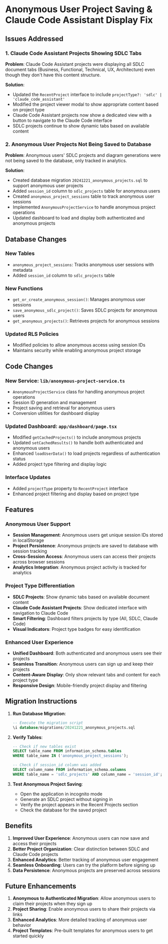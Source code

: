 # Anonymous User Project Saving & Claude Code Assistant Display Fix

## Issues Addressed

### 1. Claude Code Assistant Projects Showing SDLC Tabs
**Problem**: Claude Code Assistant projects were displaying all SDLC document tabs (Business, Functional, Technical, UX, Architecture) even though they don't have this content structure.

**Solution**: 
- Updated the `RecentProject` interface to include `projectType?: 'sdlc' | 'claude_code_assistant'`
- Modified the project viewer modal to show appropriate content based on project type
- Claude Code Assistant projects now show a dedicated view with a button to navigate to the Claude Code interface
- SDLC projects continue to show dynamic tabs based on available content

### 2. Anonymous User Projects Not Being Saved to Database
**Problem**: Anonymous users' SDLC projects and diagram generations were not being saved to the database, only tracked in analytics.

**Solution**: 
- Created database migration `20241221_anonymous_projects.sql` to support anonymous user projects
- Added `session_id` column to `sdlc_projects` table for anonymous users
- Created `anonymous_project_sessions` table to track anonymous user sessions
- Implemented `AnonymousProjectService` to handle anonymous project operations
- Updated dashboard to load and display both authenticated and anonymous projects

## Database Changes

### New Tables
- `anonymous_project_sessions`: Tracks anonymous user sessions with metadata
- Added `session_id` column to `sdlc_projects` table

### New Functions
- `get_or_create_anonymous_session()`: Manages anonymous user sessions
- `save_anonymous_sdlc_project()`: Saves SDLC projects for anonymous users
- `get_anonymous_projects()`: Retrieves projects for anonymous sessions

### Updated RLS Policies
- Modified policies to allow anonymous access using session IDs
- Maintains security while enabling anonymous project storage

## Code Changes

### New Service: `lib/anonymous-project-service.ts`
- `AnonymousProjectService` class for handling anonymous project operations
- Session ID generation and management
- Project saving and retrieval for anonymous users
- Conversion utilities for dashboard display

### Updated Dashboard: `app/dashboard/page.tsx`
- Modified `getCachedProjects()` to include anonymous projects
- Updated `setCachedResults()` to handle both authenticated and anonymous users
- Enhanced `loadUserData()` to load projects regardless of authentication status
- Added project type filtering and display logic

### Interface Updates
- Added `projectType` property to `RecentProject` interface
- Enhanced project filtering and display based on project type

## Features

### Anonymous User Support
- **Session Management**: Anonymous users get unique session IDs stored in localStorage
- **Project Persistence**: Anonymous projects are saved to database with session tracking
- **Cross-Session Access**: Anonymous users can access their projects across browser sessions
- **Analytics Integration**: Anonymous project activity is tracked for analytics

### Project Type Differentiation
- **SDLC Projects**: Show dynamic tabs based on available document content
- **Claude Code Assistant Projects**: Show dedicated interface with navigation to Claude Code
- **Smart Filtering**: Dashboard filters projects by type (All, SDLC, Claude Code)
- **Visual Indicators**: Project type badges for easy identification

### Enhanced User Experience
- **Unified Dashboard**: Both authenticated and anonymous users see their projects
- **Seamless Transition**: Anonymous users can sign up and keep their projects
- **Content-Aware Display**: Only show relevant tabs and content for each project type
- **Responsive Design**: Mobile-friendly project display and filtering

## Migration Instructions

1. **Run Database Migration**:
   ```sql
   -- Execute the migration script
   \i database/migrations/20241221_anonymous_projects.sql
   ```

2. **Verify Tables**:
   ```sql
   -- Check if new tables exist
   SELECT table_name FROM information_schema.tables 
   WHERE table_name IN ('anonymous_project_sessions');
   
   -- Check if session_id column was added
   SELECT column_name FROM information_schema.columns 
   WHERE table_name = 'sdlc_projects' AND column_name = 'session_id';
   ```

3. **Test Anonymous Project Saving**:
   - Open the application in incognito mode
   - Generate an SDLC project without signing in
   - Verify the project appears in the Recent Projects section
   - Check the database for the saved project

## Benefits

1. **Improved User Experience**: Anonymous users can now save and access their projects
2. **Better Project Organization**: Clear distinction between SDLC and Claude Code projects
3. **Enhanced Analytics**: Better tracking of anonymous user engagement
4. **Seamless Onboarding**: Users can try the platform before signing up
5. **Data Persistence**: Anonymous projects are preserved across sessions

## Future Enhancements

1. **Anonymous to Authenticated Migration**: Allow anonymous users to claim their projects when they sign up
2. **Project Sharing**: Enable anonymous users to share their projects via links
3. **Enhanced Analytics**: More detailed tracking of anonymous user behavior
4. **Project Templates**: Pre-built templates for anonymous users to get started quickly 